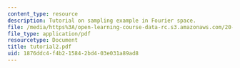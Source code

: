 ```yaml
---
content_type: resource
description: Tutorial on sampling example in Fourier space.
file: /media/https%3A/open-learning-course-data-rc.s3.amazonaws.com/20-309-biological-engineering-ii-instrumentation-and-measurement-fall-2006/1876ddc4f4b215842bd403e031a89ad8_tutorial2.pdf
file_type: application/pdf
resourcetype: Document
title: tutorial2.pdf
uid: 1876ddc4-f4b2-1584-2bd4-03e031a89ad8
---
```

